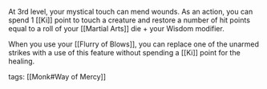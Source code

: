 At 3rd level, your mystical touch can mend wounds. As an action, you can spend 1 [[Ki]] point to touch a creature and restore a number of hit points equal to a roll of your [[Martial Arts]] die + your Wisdom modifier.

When you use your [[Flurry of Blows]], you can replace one of the unarmed strikes with a use of this feature without spending a [[Ki]] point for the healing.

tags: [[Monk#Way of Mercy]]